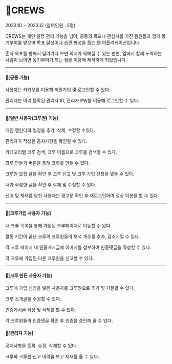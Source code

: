 # 🚢CREWS
2023.10 ~ 2023.12 (참여인원 : 5명)

CREWS는 개인 일정 관리 기능을 넘어, 공통의 목표나 관심사를 가진 팀원들과 함께 동기부여를 받으며 목표 달성이나 습관 형성을 돕는 웹 어플리케이션입니다. 

혼자 목표를 향해서 달려가다 보면 의지가 약해질 수 있는 반면, 옆에서 함께 노력하는 사람이 보이면 동기부여가 되는 점을 이용해 제작하게 되었습니다.

---
#### 📌[공통 기능]
사용자는 카카오를 이용해 회원가입 및 로그인할 수 있다.

관리자는 미리 등록된 관리자 ID, 관리자 PW를 이용해 로그인할 수 있다.

---
#### 📌[일반 사용자(크루원) 기능]
개인 캘린더의 일정을 추가, 삭제, 수정할 수있다.

관리자가 작성한 공지사항을 확인할 수 있다.

카테고리별 크루 검색, 크루 이름으로 크루를 검색할 수 있다.

크루 만들기 버튼을 통해 크루를 만들 수 있다. 

크루원 모집 글을 확인 후 크루 신고 및 크루 가입 신청을 넣을 수 있다.

내가 작성한 글을 확인 후 삭제 및 수정할 수 있다.

신고 및 제재를 당한 사용자는 경고문 확인 후 재로그인하여 정상 이용을 할 수 있다.

---
#### 📌[크루가입 사용자 기능]
내 크루 목록을 통해 가입된 크루페이지로 이동할 수 있다.

활동 기간이 끝난 크루의 크루원들의 보석 개수를 추가, 감소시킬 수 있다.

각 크루 페이지 내 인증게시글에 이미지를 첨부하여 인증댓글을 작성할 수 있다.

각 크루에 가입된 다른 크루원을 신고할 수 있다.

---
#### 📌[크루 만든 사용자 기능]
크루에 가입 신청을 넣은 사용자를 크루원으로 추가 및 거절할 수 있다.

크루 소개글을 수정할 수 있다.

인증게시글 작성 및 삭제를 할 수 있다.

각 크루원들의 인증댓글 확인 후 인증을 승인해 줄 수 있다.


#### 📌[관리자 기능]
공지사항을 등록, 수정, 삭제할 수 있다.

크루와 크루원 신고 내역을 보고 제재를 줄 수 있다.


